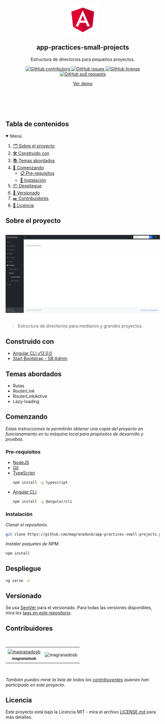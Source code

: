 

<p align="center">
 <img width="100px" src="./src/assets/img/logo.png" align="center" alt="GitHub Readme Stats" />
 <h2 align="center">app-practices-small-projects</h2>
 <p align="center"> Estructura de directorios para pequeños proyectos.</p>
</p>
  <p align="center">
     <a href="https://github.com/magranadosb/app-practices-small-projects/graphs/contributors">
      <img alt="GitHub contributors" src="https://img.shields.io/github/contributors/magranadosb/app-practices-small-projects.svg?style=for-the-badge" />
     </a>
     <a href="https://github.com/magranadosb/app-practices-small-projects/issues">
      <img alt="GitHub issues" src="https://img.shields.io/github/issues/magranadosb/app-practices-small-projects.svg?style=for-the-badge" />
     </a>
     <a href="https://github.com/magranadosb/app-practices-small-projects/blob/main/LICENSE.md">
      <img alt="GitHub license" src="https://img.shields.io/github/license/magranadosb/app-practices-small-projects.svg?style=for-the-badge" />
     </a>
     <a href="https://github.com/magranadosb/app-practices-small-projects/pulls">
      <img alt="GitHub pull requests" src="https://img.shields.io/github/issues-pr/magranadosb/app-practices-small-projects.svg?style=for-the-badge" />
     </a>
</p> 
<p align="center">
    <a href="https://stackblitz.com/github/magranadosb/app-practices-small-projects">Ver demo</a>
</p>
<br/>
<br/>
<br/>
<br/>

## Tabla de contenidos

<details open="open">
  <summary>Menú</summary>
  <ol>
    <li><a href="#sobre-el-proyecto">🗂️ Sobre el proyecto</a></li>
    <li><a href="#construido-con">🛠️ Construido con</a></li>
    <li><a href="#temas-abordados">📚 Temas abordados</a></li>
    <li>
      <a href="#comenzando">🚀 Comenzando</a>
      <ul>
        <li><a href="#pre-requisitos">📋 Pre-requisitos</a></li>
        <li><a href="#instalación">🔧 Instalación</a></li>
      </ul>
    </li>
    <li><a href="#despliegue">📦 Despliegue</a></li>
    <li><a href="#versionado">📌 Versionado</a></li>
    <li><a href="#contribuidores">✒️ Contribuidores</a></li>
    <li><a href="#licencia">📄 Licencia</a></li>
  </ol>
</details>

## Sobre el proyecto

&nbsp;
![](./src/assets/img/header.png)
&nbsp;
 >Estructura de directorios para medianos y grandes proyectos.

## Construido con

* [Angular CLI v12.0.0](https://angular.io/)
* [Start Bootstrap - SB Admin](https://github.com/startbootstrap/startbootstrap-sb-admin)

## Temas abordados

* Rutas
* RouterLink
* RouterLinkActive
* Lazy-loading

## Comenzando

_Estas instrucciones te permitirán obtener una copia del proyecto en funcionamiento en tu máquina local para propósitos de desarrollo y pruebas._

### Pre-requisitos

* [NodeJS](https://nodejs.org/en/)
* [Git](https://git-scm.com)
* [TypeScript](https://www.typescriptlang.org/download)
  ```sh
  npm install -g typescript
  ```
* [Angular CLI](https://angular.io/cli)
  ```sh
  npm install -g @angular/cli
  ```

### Instalación

_Clonar el repositorio._
```sh
git clone https://github.com/magranadosb/app-practices-small-projects.git
```

_Instalar paquetes de NPM._

```sh
npm install
```
## Despliegue

```sh
ng serve -o
```

## Versionado

Se usa [SemVer](http://semver.org/) para el versionado. Para todas las versiones disponibles, mira los [tags en este repositorio](https://github.com/magranadosb/app-practices-small-projects/tags).

## Contribuidores
&nbsp;

<table>
  <tr>
    <td align="center">
      <a href="https://github.com/magranadosb">
        <img src="https://avatars.githubusercontent.com/u/75822956" width="50px;" alt="magranadosb"/><br>
        <sub>
          <b>magranadosb</b>
        </sub>
      </a>
    </td>
    <td>

  ![magranadosb](https://github-readme-stats.vercel.app/api?username=magranadosb&show_icons=true)

  </td>
  </tr>
</table>
&nbsp;

_También puedes mirar la lista de todos los [contribuyentes](https://github.com/magranadosb/app-practices-small-projects/graphs/contributors) quíenes han participado en este proyecto._

## Licencia

Este proyecto está bajo la Licencia MIT - mira el archivo [LICENSE.md](LICENSE.md) para más detalles.

